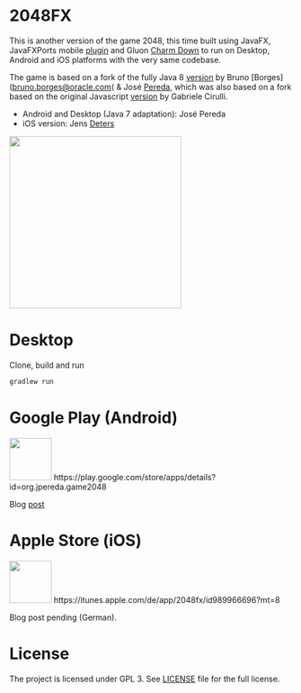 2048FX
======

This is another version of the game 2048, this time built using JavaFX, JavaFXPorts mobile [plugin](https://bitbucket.org/javafxports/javafxmobile-plugin) and Gluon [Charm Down](https://bitbucket.org/gluon-oss/charm-down) to run on Desktop, Android and iOS platforms with the very same codebase.

The game is based on a fork of the fully Java 8 [version](https://github.com/brunoborges/fx2048)
by Bruno [Borges](bruno.borges@oracle.com( & José [Pereda](jperedadnr@gmail.com), which was also based on a 
fork based on the original Javascript [version](https://github.com/gabrielecirulli/2048) by Gabriele Cirulli.

 - Android and Desktop (Java 7 adaptation): José Pereda
 - iOS version: Jens [Deters](mail@jensd.de)

<img src="https://github.com/jperedadnr/Game2048FX/blob/master/screenshot.jpg" width="306">

Desktop
=======

Clone, build and run

```bash
gradlew run
```

Google Play (Android)
=====================

<img src="https://github.com/jperedadnr/Game2048FX/blob/master/src/android/res/mipmap-xhdpi/ic_launcher.png" width="75">
https://play.google.com/store/apps/details?id=org.jpereda.game2048

Blog [post](http://jperedadnr.blogspot.com/2015/03/javafx-on-mobile-dream-come-true.html)

Apple Store (iOS)
=================

<img src="https://github.com/jperedadnr/Game2048FX/blob/master/src/ios/assets/AppIcon.appiconset/Icon-76%402x.png" width="75">
https://itunes.apple.com/de/app/2048fx/id989966696?mt=8

Blog post pending (German).

License
===================

The project is licensed under GPL 3. See [LICENSE](https://github.com/jperedadnr/Game2048FX/blob/master/LICENSE)
file for the full license.